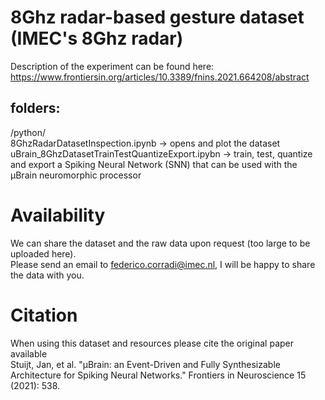 # 8Ghz radar-based gesture dataset  (IMEC's 8Ghz radar)

Description of the experiment can be found here: https://www.frontiersin.org/articles/10.3389/fnins.2021.664208/abstract <br/>

## folders: 
   /python/ </br>
	8GhzRadarDatasetInspection.ipynb -> opens and plot the dataset </br>
	uBrain_8GhzDatasetTrainTestQuantizeExport.ipybn -> train, test, quantize and export a Spiking Neural Network (SNN) that can be used with the µBrain neuromorphic processor <br/>	

# Availability

We can share the dataset and the raw data upon request (too large to be uploaded here). </br>
Please send an email to federico.corradi@imec.nl, I will be happy to share the data with you. </br>

# Citation 

When using this dataset and resources please cite the original paper available </br>
Stuijt, Jan, et al. "µBrain: an Event-Driven and Fully Synthesizable Architecture for Spiking Neural Networks." Frontiers in Neuroscience 15 (2021): 538.
